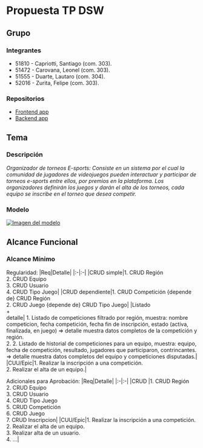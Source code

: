 # Propuesta TP DSW

## Grupo
### Integrantes
* 51810 - Capriotti, Santiago (com. 303).
* 51472 - Carovana, Leonel (com. 303).
* 51555 - Duarte, Lautaro (com. 304).
* 52016 -  Zurita, Felipe (com. 303).


### Repositorios
* [Frontend app](https://github.com/la-noche/DSW_TP_E-sports/blob/main/frontend%20app.md)
* [Backend app](https://github.com/la-noche/DSW_TP_E-sports/blob/main/Backend%20app.md)

## Tema
### Descripción
*Organizador de torneos E-sports: Consiste en un sistema por el cual la comunidad de jugadores de videojuegos pueden interactuar y participar de torneos e-sports entre ellos, por premios en la plataforma. 
Los organizadores definirán los juegos y darán el alta de los torneos, cada equipo se inscribe en el torneo que desea competir.*


### Modelo
[![Imagen del modelo]()](https://drive.google.com/file/d/18mTl4cOiY1kLqtVcZMaUPZ_531Oesi6v/view?usp=drive_link)


## Alcance Funcional 

### Alcance Mínimo

Regularidad:
|Req|Detalle|
|:-|:-|
|CRUD simple|1. CRUD Región<br>2. CRUD Equipo<br>3. CRUD Usuario<br>4. CRUD Tipo Juego|
|CRUD dependiente|1. CRUD Competición {depende de} CRUD Región<br>2. CRUD Juego {depende de} CRUD Tipo Juego|
|Listado<br>+<br>detalle| 1. Listado de competiciones filtrado por región, muestra: nombre competicion, fecha competición, fecha fin de inscripción, estado (activa, finalizada, en juego) => detalle muestra datos completos de la competición y región.<br> 2. 2. Listado de historial de competiciones para un equipo, muestra: equipo, fecha de competición, resultado, jugadores que participaron, contrincantes. => detalle muestra datos completos del equipo y competiciones disputadas.|
|CUU/Epic|1. Realizar la inscripción a una competición.<br>2. Realizar el alta de un equipo.|

Adicionales para Aprobación:
|Req|Detalle|
|:-|:-|
|CRUD |1. CRUD Región<br>2. CRUD Equipo<br>3. CRUD Usuario<br>4. CRUD Tipo Juego<br>5. CRUD Competición<br>6. CRUD Juego<br>7. CRUD Inscripcion|
|CUU/Epic|1. Realizar la inscripción a una competición.<br>2. Realizar el alta de un equipo.<br>3. Realizar alta de un usuario.<br>4. ...|
